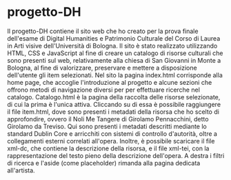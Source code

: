 # progetto-DH
Il progetto-DH contiene il sito web che ho creato per la prova finale dell'esame di Digital Humanities e Patrimonio Culturale del Corso di Laurea in Arti visive dell'Università di Bologna. Il sito è stato realizzato utilizzando HTML, CSS e JavaScript al fine di creare un catalogo di risorse culturali che sono presenti sul web, relativamente alla chiesa di San Giovanni in Monte a Bologna, al fine di valorizzare, preservare e mettere a disposizione dell'utente gli item selezionati. Nel sito la pagina index.html corrisponde alla home page, che accoglie l'introduzione al progetto e alcune sezioni che offrono metodi di navigazione diversi per per effettuare ricerche nel catalogo. Catalogo.html è la pagina della raccolta delle risorse selezionate, di cui la prima è l'unica attiva. Cliccando su di essa è possibile raggiungere il file item.html, dove sono presenti i metadati della risorsa che ho scelto di approfondire, ovvero il Noli Me Tangere di Girolamo Pennacchini, detto Girolamo da Treviso. Qui sono presenti i metadati descritti mediante lo standard Dublin Core e arricchiti con sistemi di controllo d'autorità, oltre a collegamenti esterni correlati all'opera. Inoltre, è possibile scaricare il file xml-dc, che contiene la descrizione della risorsa, e il file xml-tei, con la rappresentazione del testo pieno della descrizione dell'opera. A destra i filtri di ricerca e l'aside (come placeholder) rimanda alla pagina dedicata all'artista.
